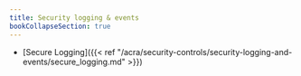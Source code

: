 ```yaml
---
title: Security logging & events
bookCollapseSection: true
---
```


* [Secure Logging]({{< ref "/acra/security-controls/security-logging-and-events/secure_logging.md" >}})